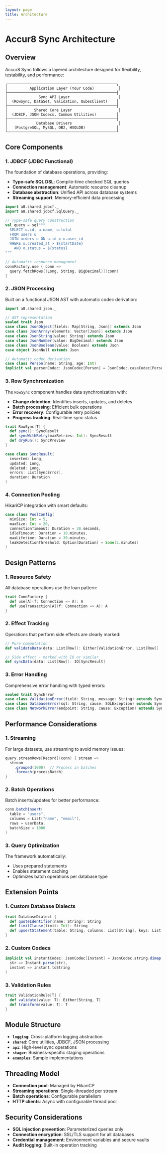 ```yaml
---
layout: page
title: Architecture
---
```


# Accur8 Sync Architecture

## Overview

Accur8 Sync follows a layered architecture designed for flexibility, testability, and performance:

```
┌─────────────────────────────────────────────────┐
│          Application Layer (Your Code)           │
├─────────────────────────────────────────────────┤
│              Sync API Layer                      │
│  (RowSync, DataSet, Validation, QubesClient)    │
├─────────────────────────────────────────────────┤
│            Shared Core Layer                     │
│  (JDBCF, JSON Codecs, Common Utilities)         │
├─────────────────────────────────────────────────┤
│             Database Drivers                     │
│   (PostgreSQL, MySQL, DB2, HSQLDB)              │
└─────────────────────────────────────────────────┘
```

## Core Components

### 1. JDBCF (JDBC Functional)

The foundation of database operations, providing:

- **Type-safe SQL DSL**: Compile-time checked SQL queries
- **Connection management**: Automatic resource cleanup
- **Database abstraction**: Unified API across database systems
- **Streaming support**: Memory-efficient data processing

```scala mdoc:compile-only
import a8.shared.jdbcf._
import a8.shared.jdbcf.SqlQuery._

// Type-safe query construction
val query = sql"""
  SELECT u.id, u.name, o.total
  FROM users u
  JOIN orders o ON u.id = o.user_id
  WHERE o.created_at > ${startDate}
    AND o.status = ${status}
"""

// Automatic resource management
connFactory.use { conn =>
  query.fetchRows[(Long, String, BigDecimal)](conn)
}
```

### 2. JSON Processing

Built on a functional JSON AST with automatic codec derivation:

```scala mdoc:compile-only
import a8.shared.json._

// AST representation
sealed trait Json
case class JsonObject(fields: Map[String, Json]) extends Json
case class JsonArray(elements: Vector[Json]) extends Json
case class JsonString(value: String) extends Json
case class JsonNumber(value: BigDecimal) extends Json
case class JsonBoolean(value: Boolean) extends Json
case object JsonNull extends Json

// Automatic codec derivation
case class Person(name: String, age: Int)
implicit val personCodec: JsonCodec[Person] = JsonCodec.caseCodec[Person]
```

### 3. Row Synchronization

The `RowSync` component handles data synchronization with:

- **Change detection**: Identifies inserts, updates, and deletes
- **Batch processing**: Efficient bulk operations
- **Error recovery**: Configurable retry policies
- **Progress tracking**: Real-time sync status

```scala mdoc:compile-only
trait RowSync[T] {
  def sync(): SyncResult
  def syncWithRetry(maxRetries: Int): SyncResult
  def dryRun(): SyncPreview
}

case class SyncResult(
  inserted: Long,
  updated: Long,
  deleted: Long,
  errors: List[SyncError],
  duration: Duration
)
```

### 4. Connection Pooling

HikariCP integration with smart defaults:

```scala mdoc:compile-only
case class PoolConfig(
  minSize: Int = 5,
  maxSize: Int = 20,
  connectionTimeout: Duration = 30.seconds,
  idleTimeout: Duration = 10.minutes,
  maxLifetime: Duration = 30.minutes,
  leakDetectionThreshold: Option[Duration] = Some(2.minutes)
)
```

## Design Patterns

### 1. Resource Safety

All database operations use the loan pattern:

```scala mdoc:compile-only
trait ConnFactory {
  def use[A](f: Connection => A): A
  def useTransaction[A](f: Connection => A): A
}
```

### 2. Effect Tracking

Operations that perform side effects are clearly marked:

```scala mdoc:compile-only
// Pure computation
def validateData(data: List[Row]): Either[ValidationError, List[Row]]

// Side effect - marked with IO or similar
def syncData(data: List[Row]): IO[SyncResult]
```

### 3. Error Handling

Comprehensive error handling with typed errors:

```scala mdoc:compile-only
sealed trait SyncError
case class ValidationError(field: String, message: String) extends SyncError
case class DatabaseError(sql: String, cause: SQLException) extends SyncError
case class NetworkError(endpoint: String, cause: Exception) extends SyncError
```

## Performance Considerations

### 1. Streaming

For large datasets, use streaming to avoid memory issues:

```scala mdoc:compile-only
query.streamRows[Record](conn) { stream =>
  stream
    .grouped(1000)  // Process in batches
    .foreach(processBatch)
}
```

### 2. Batch Operations

Batch inserts/updates for better performance:

```scala mdoc:compile-only
conn.batchInsert(
  table = "users",
  columns = List("name", "email"),
  rows = userData,
  batchSize = 1000
)
```

### 3. Query Optimization

The framework automatically:
- Uses prepared statements
- Enables statement caching
- Optimizes batch operations per database type

## Extension Points

### 1. Custom Database Dialects

```scala mdoc:compile-only
trait DatabaseDialect {
  def quoteIdentifier(name: String): String
  def limitClause(limit: Int): String
  def upsertStatement(table: String, columns: List[String], keys: List[String]): String
}
```

### 2. Custom Codecs

```scala mdoc:compile-only
implicit val instantCodec: JsonCodec[Instant] = JsonCodec.string.dimap(
  str => Instant.parse(str),
  instant => instant.toString
)
```

### 3. Validation Rules

```scala mdoc:compile-only
trait ValidationRule[T] {
  def validate(value: T): Either[String, T]
  def transform(value: T): T
}
```

## Module Structure

- **`logging`**: Cross-platform logging abstraction
- **`shared`**: Core utilities, JDBCF, JSON processing  
- **`api`**: High-level sync operations
- **`stager`**: Business-specific staging operations
- **`examples`**: Sample implementations

## Threading Model

- **Connection pool**: Managed by HikariCP
- **Streaming operations**: Single-threaded per stream
- **Batch operations**: Configurable parallelism
- **HTTP clients**: Async with configurable thread pool

## Security Considerations

- **SQL injection prevention**: Parameterized queries only
- **Connection encryption**: SSL/TLS support for all databases
- **Credential management**: Environment variables and secure vaults
- **Audit logging**: Built-in operation tracking